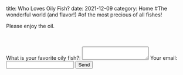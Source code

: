 title: Who Loves Oily Fish?
date: 2021-12-09
category: Home
#The wonderful world (and flavor!)
#of the most precious of all fishes!

Please enjoy the oil.

<br>

</br>
<form
  action="https://formspree.io/f/xnqwqpng"
  method="POST"
>
  <label>
    What is your favorite oily fish?:
    <textarea name="please share everything about your favorite oily fish"></textarea>
  </label>
  <label>
    Your email:
    <input type="email" name="_replyto">
  </label>
  <!-- your other form fields go here -->
  <button type="submit">Send</button>
</form>